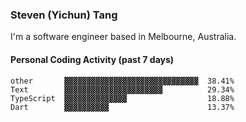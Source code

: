 ### Steven (Yichun) Tang

I'm a software engineer based in Melbourne, Australia.

#### Personal Coding Activity (past 7 days)
```
other       ▓▓▓▓▓▓▓▓▓▓▓▓▓▓▓▓▓▓▓▓▓▓▓▓▓▓▓▓▓▓  38.41%
Text        ▓▓▓▓▓▓▓▓▓▓▓▓▓▓▓▓▓▓▓▓▓▓          29.34%
TypeScript  ▓▓▓▓▓▓▓▓▓▓▓▓▓▓                  18.88%
Dart        ▓▓▓▓▓▓▓▓▓▓                      13.37%
```
